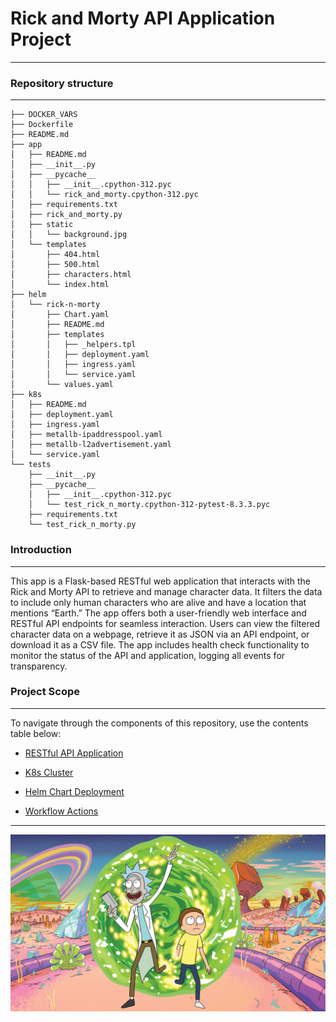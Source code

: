 # Rick and Morty API Application Project
----

### Repository structure
---
```
├── DOCKER_VARS
├── Dockerfile
├── README.md
├── app
│   ├── README.md
│   ├── __init__.py
│   ├── __pycache__
│   │   ├── __init__.cpython-312.pyc
│   │   └── rick_and_morty.cpython-312.pyc
│   ├── requirements.txt
│   ├── rick_and_morty.py
│   ├── static
│   │   └── background.jpg
│   └── templates
│       ├── 404.html
│       ├── 500.html
│       ├── characters.html
│       └── index.html
├── helm
│   └── rick-n-morty
│       ├── Chart.yaml
│       ├── README.md
│       ├── templates
│       │   ├── _helpers.tpl
│       │   ├── deployment.yaml
│       │   ├── ingress.yaml
│       │   └── service.yaml
│       └── values.yaml
├── k8s
│   ├── README.md
│   ├── deployment.yaml
│   ├── ingress.yaml
│   ├── metallb-ipaddresspool.yaml
│   ├── metallb-l2advertisement.yaml
│   └── service.yaml
└── tests
    ├── __init__.py
    ├── __pycache__
    │   ├── __init__.cpython-312.pyc
    │   └── test_rick_n_morty.cpython-312-pytest-8.3.3.pyc
    ├── requirements.txt
    └── test_rick_n_morty.py
```

### Introduction
---
This app is a Flask-based RESTful web application that interacts with the Rick and Morty API to retrieve and manage character data. It filters the data to include only human characters who are alive and have a location that mentions “Earth.” The app offers both a user-friendly web interface and RESTful API endpoints for seamless interaction. Users can view the filtered character data on a webpage, retrieve it as JSON via an API endpoint, or download it as a CSV file. The app includes health check functionality to monitor the status of the API and application, logging all events for transparency.

### Project Scope
---
To navigate through the components of this repository, use the contents table below:
- [RESTful API Application](https://github.com/ThePinkPanther96/r-m-api-k8s-pipline/blob/main/app/README.md)

- [K8s Cluster](https://github.com/ThePinkPanther96/r-m-api-k8s-pipline/blob/main/k8s/README.md)

- [Helm Chart Deployment](https://github.com/ThePinkPanther96/r-m-api-k8s-pipline/blob/main/helm/rick-n-morty/README.md)

- [Workflow Actions](https://github.com/ThePinkPanther96/r-m-api-k8s-pipline/blob/main/.github/workflows/README.md)

---
![Alt desc](https://github.com/ThePinkPanther96/r-m-api-k8s-pipline/blob/main/Templates/rick-n-morty.jpg)